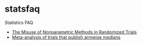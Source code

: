 # statsfaq
Statistics FAQ

* [The Misuse of Nonparametric Methods in Randomized Trials](medians)
* [Meta-analysis of trials that publish armwise medians](mean-from-medians)
